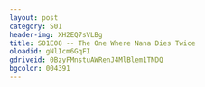 ```yaml
---
layout: post 
category: S01 
header-img: XH2EQ7sVLBg 
title: S01E08 -- The One Where Nana Dies Twice 
oloadid: gNlIcm6GqFI 
gdriveid: 0BzyFMnstuAWRenJ4MlBlem1TNDQ
bgcolor: 004391
--- 
```

<!--more--> 
